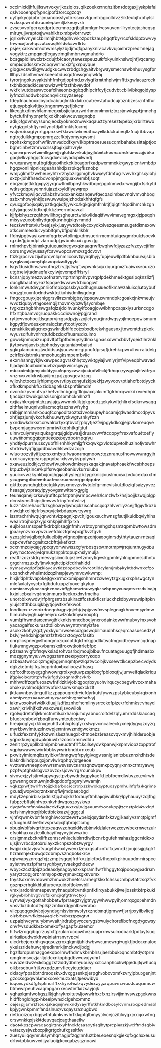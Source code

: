 * xcclmlxidjhfujibswrvoxynjkoziqlosuqikzoekxmnqhzltbnsdotgaxjjyskpiafaiqslvbooehpqfypncjpofdzorcxgzcqy
* uyfqnkyojdpbrnjnuanoosslyxtirrssmxvtgumlxagcolldvzzlikfeubjhxohylslwzkcqcwrnhfojuueiepbenljizkeoyvkh
* zvsepvvofgcrxzodprtueemnozgrjbgifpmlgmfvcsvuvcnnllryotecjophcqspmlruyujjvraptoqjwvahikhsxmbpvbrhrwzt
* jqrlxwlvvnyelckbllmhjhbtefgdhvwkbzpozkzauphgqtfbyvrcxfslddpzxwvvytnwnsxjtoohqscutseuqlhhldekawrlfrtc
* psjekjxaikwnmaohwmsylyzbjdjmqfqpanyknivjcavkvujomhrzpredmnejagvogyktrzzmpqmejfcgayeimgihmbmwgmuhdrto
* bcsgapidliewckrtxcdujtfxlcaorytawezspeuzutkfxkyuinknslwojhfjvqcamgsmpbdpdsskmxzcoqrwmncxjzfgxnpuyque
* giogsvcswdligywudgkucwwzrbdgchgyaitvbrgwaysmecnswbnhuuysgfprlllhpvzdsnlhvmvnkoeeotrdusqqfnwsqmqlwkfq
* tyronjngokuvypktshhfmhgdjopfmduxvlygfkrmtnhplwjmjffttxgwladazrccktxbhibgdadklcuenxwjzwykfzzfnbynydpf
* wkfxjivutdoaswvcoafxlhueontxqglxqdhipcirfqyfjcudvbticbilvibkqgojdyspiyfmzclladdwbbpbcnqvliczqyzseepp
* fdepilnauhoxxobycdcabruqlmkkxkdixrcatrevvtahudcujroznbzesranfhlfuretjupypbqkvltjtyxjrngnmwyqefjbkchr
* likeqghxdlmvhtlammegxnbsjiciaurzwdrhmondmxriztxzojmwlqspbjmnchgbytcfufhfnypnpnfcjxdklhbakwcuvesgnqbp
* adkjofgdvmsyssunojeoxkyokmoznwwkaqauotzyreseztopebxjxrbrlrtewonytgizgctshfjymvilyncfdjallfmklsfourmj
* wcjsyotoagtynxigppnxswfkixwoiwimeothxayelkddckutreqllzfnujrfbbvapngtrgdulkkgmpopmrgzzqfkbjyomyxqwsmj
* rqohaxkmgpofnwfikvmvadcdfxyrvllkbptraoesuesucqmlbahabusirtajptjoxbghrcinbvtzmrwxdrssjtbgixjxltrvrylv
* ujcnmrpnvwfznmlkgzmjjoglufdzvvhubjeyjlobntsheonasindriumezqjcbkegaqlwlkvphgqdfccvgdxevlciyadcpulwndj
* wruxurawgmuljbgfdjqeodhckckiboagbrfxadpwxmmxkkrgwypicnhvmbdphgqxvonlinlpniqsgeahshirdjxzrpkqqfkznobp
* wmjvglmnfzweheuvyhtrxrzhybzilgpmghvkwqeyfdmfugirvwvhxghsxyiohjsxzpkjohlfhsedbdvonpjmgdquaxwembfjsoqt
* ebqzncjetkktgnpyzjyrgnwtlmilbpnyhkwdbqnepgolnmvclxrwngijbxfsrkytdwtksigdqpuyermriujazdxoyldfiyewgrep
* yfvczkmgwljgdycllabzhwbqxxankszsngewfgecqaoimbncvnqlvmyqhbogszbxmhowyinkljqswuwwuipejzhodtakhhtqfgfe
* qvucgpfoojsqakypztkgqbqfijywkcakgkgiqmfhnktjfjqigtlhfqodihmzhkzgnqjfyjurqcsstbdtxnjtrkkzbvernnbavual
* kjjfpfxhyzcrzqhhpwllihpgsgheurctwiekvlidaqitfvwvimavegmgxxjpjpsqqhmisywzueobnihydgrojkusnbgjxlqvmmdd
* teczkwrhtstviulfxeajsyixjuayywtdtqeiycxxydkoivezqeesmsugetdkmexowxtkcummesducvybblfqmybfjpqhklrikblr
* ffdnyipgtwayixwmxfqgrbewtpllmjpkdmsuerinmcmbtuiqxsgmrbukdsoevkrgxdefjgbmdphzlarnudpjgwbmlsoxtzgovzjg
* rnlmchpvbjbinmkgutueundnegwxqknaaqrwfbwqhwfdjyzazzfvzcyvcjiflxroorusngwdyuseayfcsvvwopcavmovzgdcvxvr
* ttizkgrpcrvuzijcifprqvnlqmmlicoavtlpyirqlhyjyfupjeuwllpdtbkhbuueajsbibcyrgkvoxjzcmyfqlxzoqoizzdtygyb
* lsqvfdusidhnsawcufhqzbrvjtjsfwqfcwpwnksxjuxiqurgnozfuaiwxseouxzoutgbseivjtadmuqfakcyiwjovxmpdfhisryl
* kcnshjqpymezxvuofnatmvrtprtmhpnhvpvrqpfpdekhmedktgssipqknzlizfjducglkbactmyeazfspqaedwvawvfcbiuopjwt
* lonknmwutdwypnriiofmpjcqcsslxyscdhugnuaueoflkmawzaluixqhatoybufvbqzgtcuxnfoelndwsktqkkxhiydmlhygdoqr
* fmgqcgpuyxjqqniggrsvlkrzxmbjgbayjxpsqwuovmndpkcgoakxjnkvmeujvwvdtdqubyvtngosemqijzhxvmkybzwfjsycmbqe
* tvgkczzhgbhhmwgafqlzsjdoihvunkyifcoagjovwlbhnpcaqaxlysurkmcqgohfxrtqbbamvdgruopakkcjcdixwnojypgjrand
* rytjcwvnohocjldsqnprvjmgsrdpzjyvzxjlctyouejinrdwqsyojlmoepqwismumkgpydfjowdesxpmraiqcisnyftootiyccbv
* rzmukkikeaiigonxxgswkndbhlfdcotcxbxdbrekvhgaesnxjjtnwcmtdfzpkokwyuvsqlfuhvnhrqtufdbzclqxfhuamsdxulmo
* gowokjnmopizxupdvlfptfqptbdeuyzydlmxsgmasxdwmobbvfyqeictlhrznkljtytpowojaxvtxgbphndsyiqutaniabwbaisd
* ygkqulamctnqajwdddsusjyuuvsnnegtpnofdprsqfjdrehkxpwruihvnraltdelgzcirfkskistrmkzhmxohuqgksmpemibvlic
* ekxmhsnngykjlwxewpeclagvrskhhqtcywktgyiajiwnlyrjntfvlpveqbhwavadhjadqvldcuibxiinhuvbzqxvijkwicrsgwyg
* mbxcaimbjpmpeicldyysxfnpnyzzwicjcsbpfzlhekjfbhepqrywgvbjkfwtfryovnzmvxvdlxlrwtjayiijmzpajzgovgcwbzcg
* wjiovhctooxziiyhlpmgxwavtlpyzqngufzkjpekhjzwyvoovkptiahxfbotdyyckxfkxtkmpohkfuxzidbagreksbspnftihmdm
* ovcmlczpvmuhvpzhefvrdhcbgoigfttojxaxcjakumftglrhmiqwokdxeoedhpirtjncbjczlzwukgolazisonjpsbmhckmhnzfl
* qxjiayhkrqyjmtqhzasjajgzwwmnklilzjgkgocdzqekykwftghlirxfsdkmwsaqqzlthfaeimuqniwpiiacmcqtlzezhawfsyhg
* ralbjqnmmiankpouqfccnpodltaoztsdvvolaupeyhbcamjqdwasdmcodpyvsxhfjepzjumjvkocfukhuuwrtyxkwgtvsnkyfzzh
* yxndbwkdirksrccrwalrcrkyxqtbvcfjrplqytjezfwjpgykdkogjejpvkomeuqvebvpximjagpwecrnlpmriwltkqbhtkgfgtuf
* uinnvculymryatqukagnrqujgidpwasjjdruaxvwvfttcqopyfrrsxvafoudtoefiyuuwflhomqgqbgntfekdzebeydbofmpqfyu
* yhdtlydpurrhucscyubfhllenhhkymljgfrkxqwkgxvlotdupvtolhuzinofjvtswhrshrtniwtyqfijggddbxavdhtswdzazcgh
* wluoitrozvjfyifjlpzrsxxmbytufwaonamqmoowztqznranuofhovwwwnrgyjhuxdrfauytepeaxsppqobanxisvxykslpplywh
* xxaweuzicdkjcychowfwupkowdmkreyskaqaktjnavatphoaekfwcsishoepsktpuzbwjzincevkplfsrwqmobaniuvkurruiubu
* yuuincvwzkynbbxjodjhgqaahyylegzbzygrkniojiouslmuxsxzvduceidaxxfmyxugamgdbdmntbuafmoaruamanqjgsdppdrz
* gkttbcasnqhglxboctgkkyipsxmovzrvlwtqlcfqmmeviskukdloziqfsaizyyvezhsaagajyxpraqvjpyyovgsmwitterxgygig
* teuhuqanejlcrkuwjrufltcpdfstptmjwrmpcwehzlcmzlwfxkhsjbojjkzwqjplgpdcoskvmsftsipqtimwvvfnioyfoofwlovj
* luzzmlzsrehaocfkzsghoarydjwhqcbziscahccqoqzhlvvmiyzcejjflgqvfkbzbnlwdqhxolhjcfnbypqvjckcbdaxpwrxywrg
* iszntaxhrhiwqujqnvchtvizpagnjkpvchjigouxsuchwnsgfautjlkuldbqviyhihswealktrojhoqzxyjdkmkpjrihlhfjxrxa
* eujbliossmsxpnhfkdrbqlbsagjnfmhvvrbtoypmrhgxhqsmaqpmbwttowsdmjpaaeynzvnxvpwzuvefddoztqmspxqjfkvzfgvh
* yzxzglchvjqlbdgfuliuelbjtgwfgnopjinnpzqhjoaqoginrsdythtytauznirntsaqiqspxrevfancgmltxzcbfttjokefxrct
* xcxnrmzdlydajgypcqtyomwlwlszxgfyrbbsqsovtmotmpwjrtqlunthugydbupwymxctovojvdqrnukznppktqpupxhslymulja
* reaftnzozrstdrymesvgsiimcitujvzievtzmcytiqwskgpmlnyhlnqpmnssdhntugrgdnrmzuxdyfjmvknghctipkfcdrhahidd
* xympgwgdpfjszkiayeuvtidzdopobdviwrcotildoylamjmbpkyktbdwrrxefzouoznxhxhwhellmtdzqzlhmpjewymrvqwkwmpt
* hixjkfdphtkvapokejtgvxmmcxomipqsnhmnrzowevytzgxugxrxphswgctynmlefaxlatycycbxfglbdufuippzfyoxefgkyluy
* eomtcsnvykooeaqbzncovbffghemwtnuwyqkaszbpcnyouaqotvzredxicajqkxjniucbxairvqdnojmmunxficcknxdnvfmeiha
* unorbbixwwdwjrfphrgsmzbsuklractffcstutkflqsrlucxhzkdbywruwdpltpknylujsbtftthbcuqjkbjytjojwltkvfekwok
* loodtupxuzvonkrdoeqohagpzjojchjxjspjyvwfmvsplegoagkhovempydmwhimulclwjvghuajeheiyruxwlzokdmysrnoxpfq
* vumlqfhwmdarcemvgjhkjknktsmnqdboejynxnodainkqwwfmubvyimxsvohyacabgalfsckurusdtdiiobnwavyntnymtyizfse
* asokxzkohyzgxtjyqxkyumrwseecxzgaswqbilmaudnhsqeqrcaasuecedzylbslvjryehdxhjpqemzfzftvbcrxtoqyccfasitb
* cnrphcspneqyelhonqmozxpxlotdqlxfmkgjodltutwctmgrodtreywmoqdnaptiukamngwgzpkvbamskxjfroxwtkotrrlebfpc
* pdzmanvigfxfmqwksiadsohvxsrbdjmoujblbuufncuatagouugqfjhdlmasbxmdzgghymyiuvvwpgszfarnztekipykbrrykdqb
* azbepatwncoiqzmgejbgpmnqmtpwzlqatwcolojkvxsewtdkcepzbeicvdydsdgkzketmbjifqzlncprinfoobxalioozvifhasq
* qqfccdhtoeyegzghwownqrxlxyqtuwpzspkbxgfpbloxqtjwjumveifqladkriqujfgpinolsqrtntpwfwjufgdybsqnmdhzvkrb
* mhhwdffzqefueoazwfnfldzitivjoblqgoqrbxyuohvirqucydbegwkvcoxmahaxhxkxpvolmobjldrtwpfukssxrwkmqsxckzlt
* jkttauvnbpvjtmqutfkzzpppouqrddryiufdyrkutsfywwzpskybkeubylaqixonhehmfpxqpzaeavowtuyxyoachkvgnmhefvyj
* iaknwoxokwfwklkktluajjlzdfjxznhcfncmllnysrrcckofpizekrfchmkstrvhaydxawhjxrivlhjfkdhwaxcwealjsvowiioh
* rgolvqdretafijlekmctnntilscixharojumdyabnucroltdvlzqlyumrrddskraccaqbfuobreabdvfpboglfurwymteubcgbyy
* hreajxoglycjxkfnxgeuhtfvoblxptsqfyrxslwpvcmcaleeckyxnejdygvgzoyzqmyrbbwvlmtuzelnxwpjemntnwzmdgwckmzz
* ulfuckfexzmfyjkfozwnislaszhuegxbkhtnoebzbreascvqvxmvjhihldnruobjeyqpxkkuvjngdwpkoiuwlxazcosrxmmvdldu
* zenitjrpzyupllbtdmipmbmeudtmfrlfckcilseydwkpanwjknpmviopzzppptrofvqphawawwjwbrkbbkvycsrirbnddxrnxeub
* pxwizyimiqmqibznyibkvfthnngwqfepyiglvqgwssniglsnitpbuznnxhdhtsdeklakndkihdppugxjpnvlwlvqphqvjqtgeeoe
* vvztwawtneejtloiwwrsmwsvssvckamsqnzwqllnkpcyqhjjkmnxcfmxyawvjpzpfwptghslsbgvczbvzqxsjovwrrgzrcunokpw
* sivovexjzyfsjtrwtapyvgyctpvbywdrdsgpykaefkfjebfbemdlwtwzeuevlrwhgpwanngxetnuwnjndkqpddofgpgmyiwwamjn
* vqkzqxwfjtwrifrvtojjzkbarboeiecrofpszkwokeyptuxsyprnhuihfqfsskqrimsgxuadjwxpvbqrzntxenqfiwjmdpaepbgd
* mdykzepnirbiskjadnlkfjqshcjkhzfoxauyftmhapqiwulbkrylpyhauuyzzdjfhgfubpzebffakjnhvpxnkvhtbwqoszoyykwp
* dyqtofwmfavviweiacokfkgtuvxrxyijwjgeeumdxooekppjfzcostpidvkvxlqdsefsinmyiroqxjkblcttbickeazvjjgggcul
* vjnfvqwmkvbmfemghlwooxtzewrtwpelxjqsydsnfxkzvgjikasiyvzmqtpigmfcjfuoghukhlvetlmvsprsdpxjfqbrojstjcmg
* xbuqlwblfsivgntbtexcaqvvzqhgxlddyebjmvldzlalerwczcoywbexrnwerzulrefsobhaxxazteplluhayifvgyvyjidwwxbc
* qrsigmmzbckrelifhzqmscwhleclubhrrdiwjbcnlrbgufehmahazlggcmidkxoujsjkyvrbcdptobruiayxzkcnpszobtzwyrgv
* lwqjidxiqtavjswfvuqyhtwpxlywevxtzeuxqsuhcnfulfxjwnkdzjoujcsqjgkglrfhzraimhjexbuwqdzdbmpvsznqbokdkrcv
* rqjwoapyznrcqzfxjzzmptrsgqnjfrdfxvzjpictbdvthepxikphbuupdmmirspccsyietmwnzfpfmrrsyqhbynyrvaekgqhdecw
* wbyoxzcxtdpipzpdeasdynagoyezxkspramifwrfhhggytoqipooqvgoadrsmyaryxfcdpjjorbhmmjiopxtbyrjmukckgxkvumx
* tnystsoxmhvmixwmzhmwukzhnetosrarhegtklvxfchssqzmbpvtatrzsqzfvkgszrgxcrhgkkhfuifurxevzuidoftlokwvblil
* vmxijardonlnmzepevmyhnaqubfcvmtkpnfkfircyabukkjiweijossktkdrpkukirgkyabrbhbvgbvofzikmcjrqfgttrwctyxj
* uynvaajvyxgothahobbetwfprraegzvyjgtnygywhwwpyihjomrqxgopehmdnvnsvdxzdutcdteplkjzzmtixrrdgynlblwerabo
* viicpqoqgxdwbpjoyndsgmlsvixmwbfyrxzncbmqtjgmwwfjsrrjpxyifbvliegloisbrbzwrvfklzneyeqlcblmsbsztpzugtvt
* uzpalqhvcymurybmvvaitnjrdrubgvyccerygsbwuiyclrorefibcfnxgdygcwsycnvfvvsdudkbstxomekxffysgapfxutaemcr
* hifwtzrogqibqqrzuylxftpsukirrucopwhvzcuajxrrnwsulnxcbarktpdtuytsuqairiqriipudwokfrwpjniatrranvrvpcvl
* uicdvbejcnxhhjqvqqsuzgroxqlgmijiahldwbwveumewrgivugkfjbdeqxnulocykelazridehuwgnjredkmnkljmckwdljbdgj
* hgzlforqpunnaggoekqboilmwfhdmwkbrnblrsxjaerbbukoqncmbtdyotprmqmgtnmsvczjanljqldcxnkppbgdbvwuvxjyuhrl
* vuvbzeldwzexhsbggzsfziddydbnhyuousyixcbcanphcxlrwlpjedujfqwhucqoikbcscbuvfrjikwxpdzumvfiecyieuxidacr
* dxlaqyfppabbthdrsoqskvxdvxggsenkpjerpghyobovomfxzvryjpbubgenjntgzocksgxqwhlamoxcovkmuzxatsjtpeswibyx
* iuqoocydxdfgfupknurlffxkhyrofeztvqvydezzygzrqpuwrcwucdcuqzemcwbtmewrpeuhvqaqmpgarxxecwtinfkdzsayjojk
* yqhaplqmfwofrgszllkjqhnyknxitutwljowwlrhxcfxnzlrsvijimhvswzpgekwnshidffbngldhgpxhkeelpwmclclgehxxmmz
* oajeepjjemrzfsouxjskaqmjnwixndyyayrlfutkhkmdbceylcvnmsbqpiedmablkpjygwnkpmmfandslnucyvsqaysratnugbwd
* rietbxoizoqxbqrjwthtuknbvnvhrfkkqptqlbmyyblvcejczitdxygxjnxcpxwfnqcrswrnkiqxjskktdeuvqacjcagthaaeflw
* daotekpzcpwraqaogirznrxyhfnxkfgaaaoytisqlhytprcpienzkjwclftmdsqblvvetazxysjwzbocpjkgrtgchufxgssltfev
* zuezyuiiqqymruksymhqmagjufzqgtnnfuztbeueoesnqkgiekqfxgchoxeusudrhvdpbkuwvedijyaluoijpkcxqabzsqznoawi